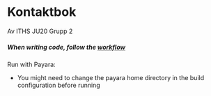 # Kontaktbok
Av ITHS JU20 Grupp 2

##### When writing code, follow the [workflow](https://github.com/ITHSJU20-2/workflow)

Run with Payara:
* You might need to change the payara home directory in the build configuration before running